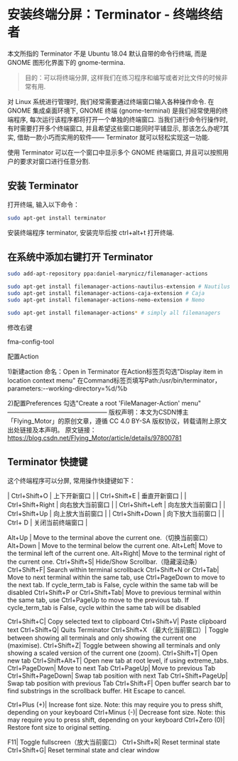 # 安装终端分屏：Terminator - 终端终结者  

本文所指的 Terminator 不是 Ubuntu 18.04 默认自带的命令行终端, 而是 GNOME 图形化界面下的 gnome-termina.  

> 目的：可以将终端分屏, 这样我们在练习程序和编写或者对比文件的时候非常有用.   

对 Linux 系统进行管理时, 我们经常需要通过终端窗口输入各种操作命令. 在 GNOME 集成桌面环境下, GNOME 终端 (gnome-terminal) 是我们经常使用的终端程序, 每次运行该程序都将打开一个单独的终端窗口. 当我们进行命令行操作时, 有时需要打开多个终端窗口, 并且希望这些窗口能同时平铺显示, 那该怎么办呢?其实, 借助一款小巧而实用的软件—— Terminator 就可以轻松实现这一功能.  

使用 Terminator 可以在一个窗口中显示多个 GNOME 终端窗口, 并且可以按照用户的要求对窗口进行任意分割.  

## 安装 Terminator

打开终端, 输入以下命令：

```bash
sudo apt-get install terminator
```

安装终端程序 terminator, 安装完毕后按 ctrl+alt+t 打开终端.  

## 在系统中添加右键打开 Terminator  

```bash
sudo add-apt-repository ppa:daniel-marynicz/filemanager-actions

sudo apt-get install filemanager-actions-nautilus-extension # Nautilus
sudo apt-get install filemanager-actions-caja-extension # Caja
sudo apt-get install filemanager-actions-nemo-extension # Nemo

sudo apt-get install filemanager-actions* # simply all filemanagers
```

修改右键

fma-config-tool

配置Action

1)新建action
命名：Open in Terminator
在Action标签页勾选"Display item in location context menu"
在Command标签页填写Path:/usr/bin/terminator，parameters:--working-directory=%d/%b

2)配置Preferences
勾选"Create a root 'FileManager-Action' menu"
————————————————
版权声明：本文为CSDN博主「Flying_Motor」的原创文章，遵循 CC 4.0 BY-SA 版权协议，转载请附上原文出处链接及本声明。
原文链接：https://blog.csdn.net/Flying_Motor/article/details/97800781

## Terminator 快捷键

这个终端程序可以分屏, 常用操作快捷键如下：

| Ctrl+Shift+O        | 上下开新窗口     |
| Ctrl+Shift+E        | 垂直开新窗口     |
| Ctrl+Shift+Right    | 向右放大当前窗口 |
| Ctrl+Shift+Left     | 向左放大当前窗口 |
| Ctrl+Shift+Up       | 向上放大当前窗口 |
| Ctrl+Shift+Down     | 向下放大当前窗口 |
| Ctrl+ D             | 关闭当前终端窗口 |


Alt+Up  |    Move to the terminal above the current one.（切换当前窗口）
Alt+Down    |    Move to the terminal below the current one.
Alt+Left|    Move to the terminal left of the current one.
Alt+Right|    Move to the terminal right of the current one.
Ctrl+Shift+S|    Hide/Show Scrollbar.（隐藏滚动条）
Ctrl+Shift+F|    Search within terminal scrollback
Ctrl+Shift+N or Ctrl+Tab|    Move to next terminal within the same tab, use Ctrl+PageDown to move to the next tab. If cycle_term_tab is False, cycle within the same tab will be disabled
Ctrl+Shift+P or Ctrl+Shift+Tab|    Move to previous terminal within the same tab, use Ctrl+PageUp to move to the previous tab. If cycle_term_tab is False, cycle within the same tab will be disabled

Ctrl+Shift+C|    Copy selected text to clipboard
Ctrl+Shift+V|    Paste clipboard text
Ctrl+Shift+Q|    Quits Terminator
Ctrl+Shift+X （最大化当前窗口）|    Toggle between showing all terminals and only showing the current one (maximise).
Ctrl+Shift+Z|    Toggle between showing all terminals and only showing a scaled version of the current one (zoom).
Ctrl+Shift+T|    Open new tab
Ctrl+Shift+Alt+T|    Open new tab at root level, if using extreme_tabs.
Ctrl+PageDown|    Move to next Tab
Ctrl+PageUp|    Move to previous Tab
Ctrl+Shift+PageDown|    Swap tab position with next Tab
Ctrl+Shift+PageUp|    Swap tab position with previous Tab
Ctrl+Shift+F|    Open buffer search bar to find substrings in the scrollback buffer. Hit Escape to cancel.


Ctrl+Plus (+)|    Increase font size. Note: this may require you to press shift, depending on your keyboard
Ctrl+Minus (-)|    Decrease font size. Note: this may require you to press shift, depending on your keyboard
Ctrl+Zero (0)|    Restore font size to original setting.

F11|    Toggle fullscreen（放大当前窗口）
Ctrl+Shift+R|    Reset terminal state
Ctrl+Shift+G|    Reset terminal state and clear window

